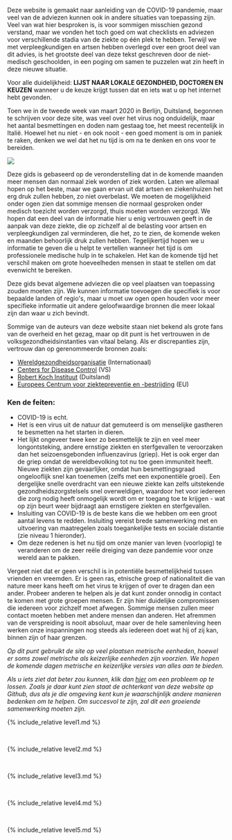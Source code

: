 Deze website is gemaakt naar aanleiding van de COVID-19 pandemie, maar veel van de adviezen kunnen ook in andere situaties van toepassing zijn. Veel van wat hier besproken is, is voor sommigen misschien gezond verstand, maar we vonden het toch goed om wat checklists en adviezen voor verschillende stadia van de ziekte op één plek te hebben. Terwijl we met verpleegkundigen en artsen hebben overlegd over een groot deel van dit advies, is het grootste deel van deze tekst geschreven door de niet-medisch geschoolden, in een poging om samen te puzzelen wat zin heeft in deze nieuwe situatie. 

Voor alle duidelijkheid: **LIJST NAAR LOKALE GEZONDHEID, DOCTOREN EN KEUZEN** wanneer u de keuze krijgt tussen dat en iets wat u op het internet hebt gevonden.

Toen we in de tweede week van maart 2020 in Berlijn, Duitsland, begonnen te schrijven voor deze site, was veel over het virus nog onduidelijk, maar het aantal besmettingen en doden nam gestaag toe, het meest recentelijk in Italië. Hoewel het nu niet - en ook nooit - een goed moment is om in paniek te raken, denken we wel dat het nu tijd is om na te denken en ons voor te bereiden.

![](/images/virus.png)

Deze gids is gebaseerd op de veronderstelling dat in de komende maanden meer mensen dan normaal ziek worden of ziek worden. Laten we allemaal hopen op het beste, maar we gaan ervan uit dat artsen en ziekenhuizen het erg druk zullen hebben, zo niet overbelast. We moeten de mogelijkheid onder ogen zien dat sommige mensen die normaal gesproken onder medisch toezicht worden verzorgd, thuis moeten worden verzorgd. We hopen dat een deel van de informatie hier u enig vertrouwen geeft in de aanpak van deze ziekte, die op zichzelf al de belasting voor artsen en verpleegkundigen zal verminderen, die het, zo te zien, de komende weken en maanden behoorlijk druk zullen hebben. Tegelijkertijd hopen we u informatie te geven die u helpt te vertellen wanneer het tijd is om professionele medische hulp in te schakelen. Het kan de komende tijd het verschil maken om grote hoeveelheden mensen in staat te stellen om dat evenwicht te bereiken. 

Deze gids bevat algemene adviezen die op veel plaatsen van toepassing zouden moeten zijn. We kunnen informatie toevoegen die specifiek is voor bepaalde landen of regio's, maar u moet uw ogen open houden voor meer specifieke informatie uit andere geloofwaardige bronnen die meer lokaal zijn dan waar u zich bevindt. 

Sommige van de auteurs van deze website staan niet bekend als grote fans van de overheid en het gezag, maar op dit punt is het vertrouwen in de volksgezondheidsinstanties van vitaal belang. Als er discrepanties zijn, vertrouw dan op gerenommeerde bronnen zoals:
* [Wereldgezondheidsorganisatie](https://www.who.int/emergencies/diseases/novel-coronavirus-2019) (Internationaal)
* [Centers for Disease Control](https://www.cdc.gov/coronavirus/2019-ncov/index.html) (VS)
* [Robert Koch Instituut](https://www.rki.de/DE/Content/InfAZ/N/Neuartiges_Coronavirus/nCoV.html) (Duitsland)
* [Europees Centrum voor ziektepreventie en -bestrijding](https://www.ecdc.europa.eu/en) (EU)

### Ken de feiten: 

  * COVID-19 is echt. 
  * Het is een virus uit de natuur dat gemuteerd is om menselijke gastheren te besmetten na het starten in dieren. 
  * Het lijkt ongeveer twee keer zo besmettelijk te zijn en veel meer longontsteking, andere ernstige ziekten en sterfgevallen te veroorzaken dan het seizoensgebonden influenzavirus (griep). Het is ook erger dan de griep omdat de wereldbevolking tot nu toe geen immuniteit heeft. Nieuwe ziekten zijn gevaarlijker, omdat hun besmettingsgraad ongelooflijk snel kan toenemen (zelfs met een exponentiële groei). Een dergelijke snelle overdracht van een nieuwe ziekte kan zelfs uitstekende gezondheidszorgstelsels snel overweldigen, waardoor het voor iedereen die zorg nodig heeft onmogelijk wordt om er toegang toe te krijgen - wat op zijn beurt weer bijdraagt aan ernstigere ziekten en sterfgevallen. 
  * Insluiting van COVID-19 is de beste kans die we hebben om een groot aantal levens te redden. Insluiting vereist brede samenwerking met en uitvoering van maatregelen zoals toegankelijke tests en sociale distantie (zie niveau 1 hieronder).  
  * Om deze redenen is het nu tijd om onze manier van leven (voorlopig) te veranderen om de zeer reële dreiging van deze pandemie voor onze wereld aan te pakken. 

Vergeet niet dat er geen verschil is in potentiële besmettelijkheid tussen vrienden en vreemden. Er is geen ras, etnische groep of nationaliteit die van nature meer kans heeft om het virus te krijgen of over te dragen dan een ander. Probeer anderen te helpen als je dat kunt zonder onnodig in contact te komen met grote groepen mensen. Er zijn hier duidelijke compromissen die iedereen voor zichzelf moet afwegen. Sommige mensen zullen meer contact moeten hebben met andere mensen dan anderen. Het afremmen van de verspreiding is nooit absoluut, maar over de hele samenleving heen werken onze inspanningen nog steeds als iedereen doet wat hij of zij kan, binnen zijn of haar grenzen.


*Op dit punt gebruikt de site op veel plaatsen metrische eenheden, hoewel er soms zowel metrische als keizerlijke eenheden zijn voorzien. We hopen de komende dagen metrische en keizerlijke versies van alles aan te bieden.*

*Als u iets ziet dat beter zou kunnen, klik dan [hier](https://github.com/covid-at-home/covid-at-home.github.io/issues/new) om een probleem op te lossen. Zoals je daar kunt zien staat de achterkant van deze website op Github, dus als je die omgeving kent kun je waarschijnlijk andere manieren bedenken om te helpen. Om succesvol te zijn, zal dit een groeiende samenwerking moeten zijn.*
&nbsp; 

{% include_relative level1.md %}

&nbsp; 

{% include_relative level2.md %}

&nbsp; 
 
{% include_relative level3.md %}
            
&nbsp; 
 
{% include_relative level4.md %}
        
&nbsp; 
 
{% include_relative level5.md %}
